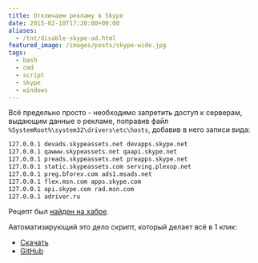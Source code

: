 ```yaml
---
title: Отключаем рекламу в Skype
date: 2015-02-10T17:20:00+00:00
aliases:
  - /tnt/disable-skype-ad.html
featured_image: /images/posts/skype-wide.jpg
tags:
  - bash
  - cmd
  - script
  - skype
  - windows
---
```


Всё предельно просто - необходимо запретить доступ к серверам, выдающим данные о рекламе, поправив файл `%SystemRoot%\system32\drivers\etc\hosts`, добавив в него записи вида:

<!--more-->

```bash
127.0.0.1 devads.skypeassets.net devapps.skype.net
127.0.0.1 qawww.skypeassets.net qaapi.skype.net
127.0.0.1 preads.skypeassets.net preapps.skype.net
127.0.0.1 static.skypeassets.com serving.plexop.net
127.0.0.1 preg.bforex.com ads1.msads.net
127.0.0.1 flex.msn.com apps.skype.com
127.0.0.1 api.skype.com rad.msn.com
127.0.0.1 adriver.ru
```

Рецепт был [найден на хабре][1].

Автоматизирующий это дело скрипт, который делает всё в 1 клик:

- [Скачать](https://raw.githubusercontent.com/tarampampam/scripts/master/win/Disable-Skype-ADBanners.cmd)
- [GitHub](https://github.com/tarampampam/scripts/blob/master/win/Disable-Skype-ADBanners.cmd)

[1]: https://habr.com/post/246709/#comment_8199867
